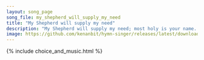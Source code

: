 ```yaml
---
layout: song_page
song_file: my_shepherd_will_supply_my_need
title: "My Shepherd will supply my need"
description: "My Shepherd will supply my need; most holy is your name. In pastures fresh you make me feed, beside the living stream. You bring my wand'ring spirit b... christian 4part 3verse arrbykenan textbyother chords"
image: https://github.com/kenanbit/hymn-singer/releases/latest/download/my_shepherd_will_supply_my_need-trad.png
---
```


{% include choice_and_music.html %}